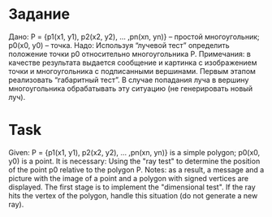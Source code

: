 # Задание
Дано: P = {p1(x1, y1), p2(x2, y2), … ,pn(xn, yn)} – простой многоугольник;
p0(x0, y0) – точка.
Надо: Используя “лучевой тест” определить положение точки p0
относительно многоугольника P.
Примечания: в качестве результата выдается сообщение и картинка с
изображением точки и многоугольника с подписанными вершинами.
Первым этапом реализовать “габаритный тест”.
В случае попадания луча в вершину многоугольника обрабатывать эту
ситуацию (не генерировать новый луч).

# Task
Given: P = {p1(x1, y1), p2(x2, y2), ... ,pn(xn, yn)} is a simple polygon;
p0(x0, y0) is a point.
It is necessary: Using the "ray test" to determine the position of the point p0
relative to the polygon P.
Notes: as a result, a message and a picture with
the image of a point and a polygon with signed vertices are displayed.
The first stage is to implement the "dimensional test".
If the ray hits the vertex of the polygon, handle this
situation (do not generate a new ray).
